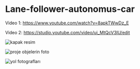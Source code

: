 # Lane-follower-autonomus-car

Video 1: https://www.youtube.com/watch?v=8apkTWwDz_E

Video 2: https://studio.youtube.com/video/ui_MtQcV3lU/edit

![kapak resim](https://github.com/Aherte/Lane-follower-autonomus-car/assets/55800601/f15d4950-80d9-43d0-b9ba-2afca9b6e2fd)

![proje objelerin foto](https://github.com/Aherte/Lane-follower-autonomus-car/assets/55800601/f8fd309d-acb1-4621-a8a9-a37d5fe163b9)

![yol fotografları](https://github.com/Aherte/Lane-follower-autonomus-car/assets/55800601/d5aff746-b8dc-49ea-8419-a6d89bb1065f)


